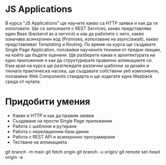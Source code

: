 # JS Applications

В курса "JS Applications" ще научите какво сa HTTP заявки и как да ги използвате. Ще се запознаете с REST Services, какво представлява един Baas (backend as a service) и как да работите с него, какво означава асинхронен код (Promises, използване на async/await), какво представляват Templating и Routing. По време на курса ще създавате Single Page Application, ползвайки научените техники от предни лекции, на който ще бъдете оценени. Ще разберете каква е архитектурата на едно приложение и как да структурирате правилно апликациите си. Към края на курса ще разглеждате различни шаблони за дизайн и тяхната практическа насока, ще създавате собствени уеб компоненти, ползвайки Web Components стандарта и ще издигате една Wepback среда от нулата.
# Придобити умения
* Какво е HTTP и как да правим заявки
* Създаване на прости Single Page приложения
* Работа с шаблони и рутиране
* Работа с нерелационни бази данни
* Работа с REST API и асинхронно програмиране
* Тестване на апликацията


git branch -m main <BRANCH>
git fetch origin
git branch -u origin/<BRANCH> <BRANCH>
git remote set-head origin -a
